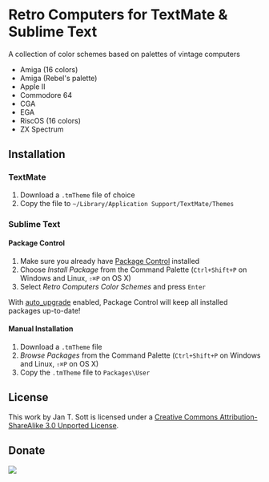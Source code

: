 # Retro Computers for TextMate & Sublime Text

A collection of color schemes based on palettes of vintage computers

* Amiga (16 colors)
* Amiga (Rebel's palette)
* Apple II
* Commodore 64
* CGA
* EGA
* RiscOS (16 colors)
* ZX Spectrum

## Installation

### TextMate

1. Download a `.tmTheme` file of choice
2. Copy the file to `~/Library/Application Support/TextMate/Themes`

### Sublime Text

#### Package Control

1. Make sure you already have [Package Control][1] installed
2. Choose *Install Package* from the Command Palette (`Ctrl+Shift+P` on Windows and Linux, `⇧⌘P` on OS X)
3. Select *Retro Computers Color Schemes* and press `Enter`

With [auto_upgrade][2] enabled, Package Control will keep all installed packages up-to-date!

#### Manual Installation

1. Download a `.tmTheme` file
2. *Browse Packages* from the Command Palette (`Ctrl+Shift+P` on Windows and Linux, `⇧⌘P` on OS X)
3. Copy the `.tmTheme` file to `Packages\User`

## License

This work by Jan T. Sott is licensed under a [Creative Commons Attribution-ShareAlike 3.0 Unported License][3].

## Donate

[<img src="https://raw.github.com/balupton/flattr-buttons/master/badge-89x18.gif" />][4]

[1]: http://wbond.net/sublime_packages/package_control/
[2]: http://wbond.net/sublime_packages/package_control/settings/
[3]: http://creativecommons.org/licenses/by-sa/3.0/deed.en_US
[4]: https://flattr.com/submit/auto?user_id=idleberg&url=https://github.com/idleberg/RetroComputers.tmTheme/&title=Retro&20Computers&20Color%20Schemes&category=software